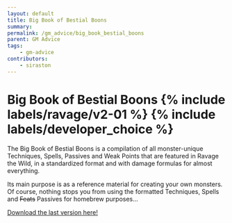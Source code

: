 ```yaml
---
layout: default
title: Big Book of Bestial Boons
summary:
permalink: /gm_advice/big_book_bestial_boons
parent: GM Advice
tags:
    - gm-advice
contributors:
    - siraston
---
```


# Big Book of Bestial Boons {% include labels/ravage/v2-01 %} {% include labels/developer_choice %}

The Big Book of Bestial Boons is a compilation of all monster-unique Techniques, Spells, Passives and Weak Points that are featured in Ravage the Wild, in a standardized format and with damage formulas for almost everything.

Its main purpose is as a reference material for creating your own monsters. Of course, nothing stops you from using the formatted Techniques, Spells and ~~Feats~~ Passives for homebrew purposes...

[Download the last version here!](https://cdn.discordapp.com/attachments/582957510667927562/765727474184880179/Big_Book_of_Bestial_Boons.pdf)
